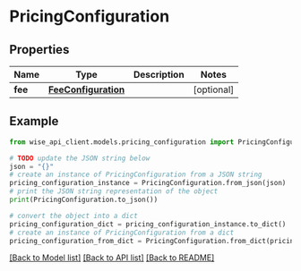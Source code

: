 # PricingConfiguration


## Properties

Name | Type | Description | Notes
------------ | ------------- | ------------- | -------------
**fee** | [**FeeConfiguration**](FeeConfiguration.md) |  | [optional] 

## Example

```python
from wise_api_client.models.pricing_configuration import PricingConfiguration

# TODO update the JSON string below
json = "{}"
# create an instance of PricingConfiguration from a JSON string
pricing_configuration_instance = PricingConfiguration.from_json(json)
# print the JSON string representation of the object
print(PricingConfiguration.to_json())

# convert the object into a dict
pricing_configuration_dict = pricing_configuration_instance.to_dict()
# create an instance of PricingConfiguration from a dict
pricing_configuration_from_dict = PricingConfiguration.from_dict(pricing_configuration_dict)
```
[[Back to Model list]](../README.md#documentation-for-models) [[Back to API list]](../README.md#documentation-for-api-endpoints) [[Back to README]](../README.md)


